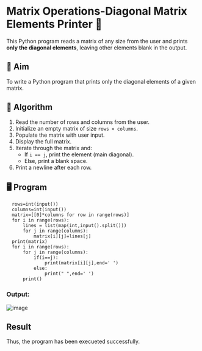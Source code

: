 # Matrix Operations-Diagonal Matrix Elements Printer 🧮

This Python program reads a matrix of any size from the user and prints **only the diagonal elements**, leaving other elements blank in the output.

## 📌 Aim

To write a Python program that prints only the diagonal elements of a given matrix.

## 🧠 Algorithm

1. Read the number of rows and columns from the user.
2. Initialize an empty matrix of size `rows × columns`.
3. Populate the matrix with user input.
4. Display the full matrix.
5. Iterate through the matrix and:
   - If `i == j`, print the element (main diagonal).
   - Else, print a blank space.
6. Print a newline after each row.

## 🖥️ Program
```
  rows=int(input())
  columns=int(input())
  matrix=[[0]*columns for row in range(rows)]
  for i in range(rows):
      lines = list(map(int,input().split()))
      for j in range(columns):
          matrix[i][j]=lines[j]
  print(matrix)
  for i in range(rows):
      for j in range(columns):
          if(i==j):
              print(matrix[i][j],end=' ')
          else:
              print(" ",end=' ')        
      print()
```
### Output:
![image](https://github.com/user-attachments/assets/1b3e9686-90aa-478d-9cda-d10defd9a407)

## Result
Thus, the program has been execueted successfully.
